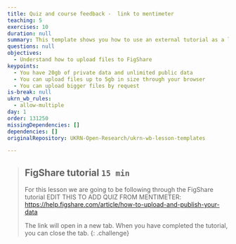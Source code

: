 ```yaml
---
title: Quiz and course feedback -  link to mentimeter
teaching: 5
exercises: 10
duration: null
summary: This template shows you how to use an external tutorial as a lesson.
questions: null
objectives:
  - Understand how to upload files to FigShare
keypoints:
  - You have 20gb of private data and unlimited public data
  - You can upload files up to 5gb in size through your browser
  - You can upload bigger files by request
is-break: null
ukrn_wb_rules:
  - allow-multiple
day: 1
order: 131250
missingDependencies: []
dependencies: []
originalRepository: UKRN-Open-Research/ukrn-wb-lesson-templates

---
```

> ## FigShare tutorial `15 min`
> For this lesson we are going to be following through the FigShare tutorial EDIT THIS TO ADD QUIZ FROM MENTIMETER:
> <a href="https://help.figshare.com/article/how-to-upload-and-publish-your-data" target="_blank">https://help.figshare.com/article/how-to-upload-and-publish-your-data</a>
>
> The link will open in a new tab.
> When you have completed the tutorial, you can close the tab.
{: .challenge}
